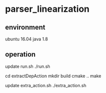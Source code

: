 # parser_linearization

## environment
ubuntu 16.04
java 1.8

## operation
update run.sh
./run.sh

cd extractDepAction
mkdir build
cmake ..
make

update extra_action.sh
./extra_action.sh

